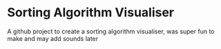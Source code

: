 # Sorting Algorithm Visualiser
 A github project to create a sorting algorithm visualiser, was super fun to make and may add sounds later
